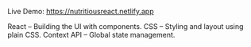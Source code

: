 Live Demo: https://nutritiousreact.netlify.app

React – Building the UI with components.
CSS – Styling and layout using plain CSS.
Context API – Global state management.


